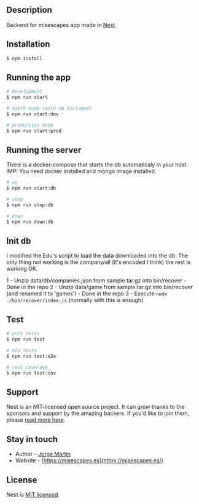 ## Description

Backend for misescapes app made in [Nest](https://github.com/nestjs/nest).

## Installation

```bash
$ npm install
```

## Running the app

```bash
# development
$ npm run start

# watch mode (with db included)
$ npm run start:dev

# production mode
$ npm run start:prod
```

## Running the server

There is a docker-compose that starts the db automaticaly in your host. IMP: You need docker installed and mongo image installed.

```bash
# up
$ npm run start:db

# stop
$ npm run stop:db

# down
$ npm run down:db
```

## Init db

I modified the Edu's script to load the data downloaded into the db. The only thing not working is the company/all (it's encoded I think) the rest is working OK.

1 - Unzip data/db/companies.json from sample.tar.gz into bin/recover - Done in the repo
2 - Unzip data/game from sample.tar.gz into bin/recover (and renamed it to 'games') - Done in the repo
3 - Execute `node ./bin/recover/index.js` (normally with this is enough)

## Test

```bash
# unit tests
$ npm run test

# e2e tests
$ npm run test:e2e

# test coverage
$ npm run test:cov
```

## Support

Nest is an MIT-licensed open source project. It can grow thanks to the sponsors and support by the amazing backers. If you'd like to join them, please [read more here](https://docs.nestjs.com/support).

## Stay in touch

- Author - [Jorge Martín](https://kamilmysliwiec.com)
- Website - [https://misescapes.es](https://misescapes.es/)

## License

Nest is [MIT licensed](LICENSE).
